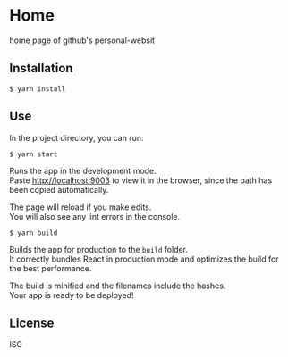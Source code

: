 # Home

home page of github's personal-websit

## Installation

```
$ yarn install
```

## Use

In the project directory, you can run:

```
$ yarn start
```

Runs the app in the development mode.\
Paste [http://localhost:9003](http://localhost:9003) to view it in the browser, since the path has been copied automatically.

The page will reload if you make edits.\
You will also see any lint errors in the console.

```
$ yarn build
```

Builds the app for production to the `build` folder.\
It correctly bundles React in production mode and optimizes the build for the best performance.

The build is minified and the filenames include the hashes.\
Your app is ready to be deployed!

## License

ISC
